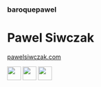 ### baroquepawel

# Pawel Siwczak

[pawelsiwczak.com](https://pawelsiwczak.com/?utm_source=baroquepawel&utm_medium=website&utm_campaign=ongoing)
<tr>
<td align="left" style="padding-right:18px;text-align:center;padding-top:0;">
<a href="http://linkedin.com/in/baroquepawel?utm_source=signature-ps&amp;utm_medium=email&amp;utm_campaign=ongoing" target="_blank"><img width="32" height="32" src="https://cdn.bach.club/sdg/Icons/e_icon_linkedin.png" style="float: none; border: none;" border="0"></a>
</td>
<td align="left" style="padding-right:18px;text-align:center;padding-top:0;">
<a href="http://youtube.com/baroquepawel?utm_source=signature-ps&amp;utm_medium=email&amp;utm_campaign=ongoing" target="_blank"><img width="32" height="32" src="https://cdn.bach.club/sdg/Icons/e_icon_youtube.png" style="float: none; border: none;" border="0"></a>
</td>
<td align="left" style="padding-right:18px;text-align:center;padding-top:0;">
<a href="https://talk.artsculture.media/@baroquepawel?utm_source=signature-ps&amp;utm_medium=email&amp;utm_campaign=ongoing" target="_blank"><img width="32" height="32" src="https://cdn.bach.club/sdg/Icons/e_icon_masto.png" style="float: none; border: none;" border="0"></a>
</td>
</tr>
